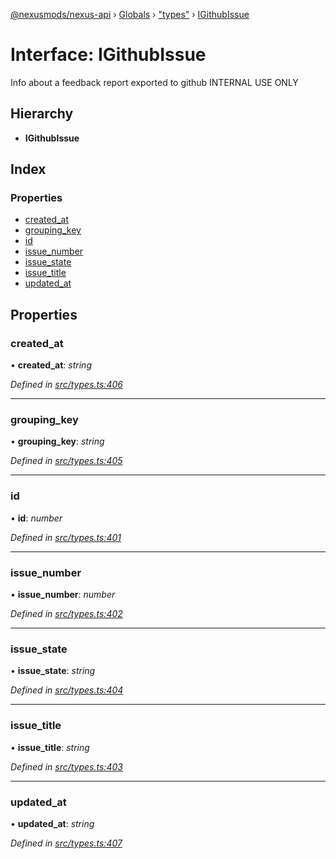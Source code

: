 [@nexusmods/nexus-api](../README.md) › [Globals](../globals.md) › ["types"](../modules/_types_.md) › [IGithubIssue](_types_.igithubissue.md)

# Interface: IGithubIssue

Info about a feedback report exported to github
INTERNAL USE ONLY

## Hierarchy

* **IGithubIssue**

## Index

### Properties

* [created_at](_types_.igithubissue.md#created_at)
* [grouping_key](_types_.igithubissue.md#grouping_key)
* [id](_types_.igithubissue.md#id)
* [issue_number](_types_.igithubissue.md#issue_number)
* [issue_state](_types_.igithubissue.md#issue_state)
* [issue_title](_types_.igithubissue.md#issue_title)
* [updated_at](_types_.igithubissue.md#updated_at)

## Properties

###  created_at

• **created_at**: *string*

*Defined in [src/types.ts:406](https://github.com/Nexus-Mods/node-nexus-api/blob/5dbdef6/src/types.ts#L406)*

___

###  grouping_key

• **grouping_key**: *string*

*Defined in [src/types.ts:405](https://github.com/Nexus-Mods/node-nexus-api/blob/5dbdef6/src/types.ts#L405)*

___

###  id

• **id**: *number*

*Defined in [src/types.ts:401](https://github.com/Nexus-Mods/node-nexus-api/blob/5dbdef6/src/types.ts#L401)*

___

###  issue_number

• **issue_number**: *number*

*Defined in [src/types.ts:402](https://github.com/Nexus-Mods/node-nexus-api/blob/5dbdef6/src/types.ts#L402)*

___

###  issue_state

• **issue_state**: *string*

*Defined in [src/types.ts:404](https://github.com/Nexus-Mods/node-nexus-api/blob/5dbdef6/src/types.ts#L404)*

___

###  issue_title

• **issue_title**: *string*

*Defined in [src/types.ts:403](https://github.com/Nexus-Mods/node-nexus-api/blob/5dbdef6/src/types.ts#L403)*

___

###  updated_at

• **updated_at**: *string*

*Defined in [src/types.ts:407](https://github.com/Nexus-Mods/node-nexus-api/blob/5dbdef6/src/types.ts#L407)*
